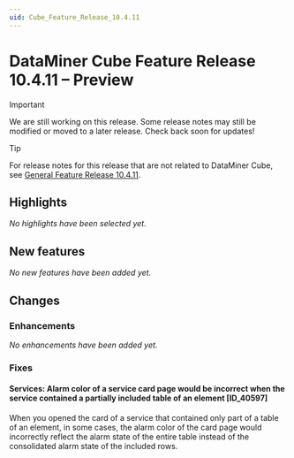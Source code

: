 ```yaml
---
uid: Cube_Feature_Release_10.4.11
---
```


# DataMiner Cube Feature Release 10.4.11 – Preview

> [!IMPORTANT]
> We are still working on this release. Some release notes may still be modified or moved to a later release. Check back soon for updates!

> [!TIP]
> For release notes for this release that are not related to DataMiner Cube, see [General Feature Release 10.4.11](xref:General_Feature_Release_10.4.11).

## Highlights

*No highlights have been selected yet.*

## New features

*No new features have been added yet.*

## Changes

### Enhancements

*No enhancements have been added yet.*

### Fixes

#### Services: Alarm color of a service card page would be incorrect when the service contained a partially included table of an element [ID_40597]

<!-- MR 10.3.0 [CU20] / 10.4.0 [CU8] - FR 10.4.11 -->

When you opened the card of a service that contained only part of a table of an element, in some cases, the alarm color of the card page would  incorrectly reflect the alarm state of the entire table instead of the consolidated alarm state of the included rows.
